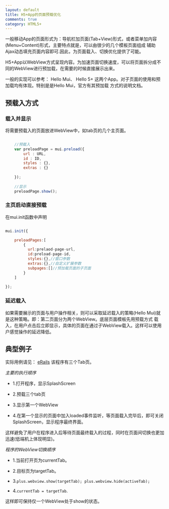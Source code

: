 ```yaml
---
layout: default
title: H5+App的页面预载优化
comments: true
category: HTML5+
---
```




一般移动App的页面形式为：导航栏加页面(Tab+View)形式，或者菜单加内容(Menu+Content)形式，主要特点就是，可以由很少的几个模板页面组成
辅助Ajax动态填充页面内容即可.因此，为页面载入、切换优化提供了可能。

H5+App以WebView方式呈现内容。为加速页面切换速度，可以将页面拆分成不同的WebView进行预加载，在需要的时候直接展示出来。

一般的实现可以参考： Hello Mui、   Hello 5+ 这两个App。对子页面的使用和预加载均有体现。特别是是Hello Mui，官方有其预加载
方式的说明文档。

## 预载入方式

### 载入并显示

将需要预载入的页面放进WebView中，如tab页的几个主页面。

```javascript

	//预载入
	var preloadPage = mui.preload({
		url : URL,
		id : ID,
		styles : {},
		extras : {}
		
	});
	
	//显示
	preloadPage.show();

```

### 主页启动直接预载

在mui.init函数中声明

```javascript

mui.init({

	preloadPages:[
	    {
	      url:prelaod-page-url,
	      id:preload-page-id,
	      styles:{},//窗口参数
	      extras:{},//自定义扩展参数
	      subpages:[]//预加载页面的子页面
	    }
	]
	
});

```



### 延迟载入

如果需要展示的页面与用户操作相关，则可以采取延迟载入的策略(Hello Mui)就是这种策略。即：第二页面分为两个WebView。底层页面模板先用预载方式
载入，在用户点击后立即显示，具体的页面在通过子WebView载入。这样可以使用户感觉操作的延迟降低。

## 典型例子

实际用例请见： [eRails](https://github.com/WengShengyuan/eRails)
该程序有三个Tab页。

*主要的执行顺序*

* 1.打开程序，显示SplashScreen

* 2.预载三个tab页

* 3.显示第一个WebView

* 4.在第一个显示的页面中加入loaded事件监听，等页面载入完毕后，即可关闭SplashScreen，显示程序最终界面。

这样避免了用户在程序进入后等待页面最终载入的过程，同时在页面间切换也更加迅速(低端机上体现明显)。

*程序的WebView切换顺序*

* 1.当前打开页为currentTab。

* 2.目标页为targetTab。

* 3.`plus.webview.show(targetTab);
	plus.webview.hide(activeTab);`
	
* 4.`currentTab = targetTab`.

这样即可保持仅一个WebView处于show的状态。

